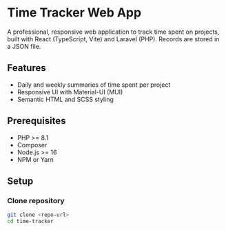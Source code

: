 # Time Tracker Web App

A professional, responsive web application to track time spent on projects, built with React (TypeScript, Vite) and Laravel (PHP). Records are stored in a JSON file.

## Features

- Daily and weekly summaries of time spent per project
- Responsive UI with Material-UI (MUI)
- Semantic HTML and SCSS styling

## Prerequisites

- PHP >= 8.1
- Composer
- Node.js >= 16
- NPM or Yarn

## Setup

### Clone repository
```bash
git clone <repo-url>
cd time-tracker